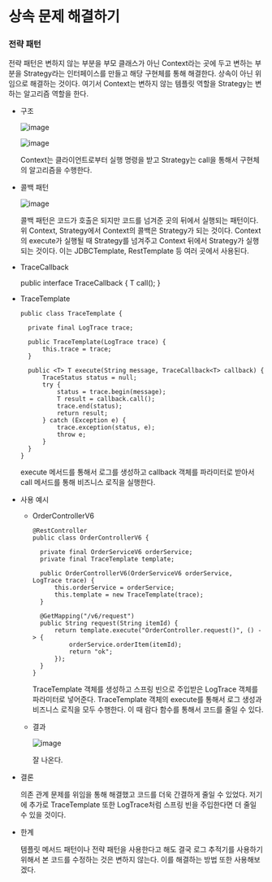 # 상속 문제 해결하기

### 전략 패턴

전략 패턴은 변하지 않는 부분을 부모 클래스가 아닌 Context라는 곳에 두고 변하는 부분을 Strategy라는 인터페이스를 만들고 해당 구현체를 통해 해결한다.
상속이 아닌 위임으로 해결하는 것이다. 여기서 Context는 변하지 않는 템플릿 역할을 Strategy는 변하는 알고리즘 역할을 한다.

+ 구조

  ![image](https://github.com/ManchanTime/TrashBoys/assets/127479677/7e89bf06-5edf-4351-974c-c534e908aa8f)

  ![image](https://github.com/ManchanTime/TrashBoys/assets/127479677/770d38dc-7af6-4f8a-8580-c5345895f815)

  Context는 클라이언트로부터 실행 명령을 받고 Strategy는 call을 통해서 구현체의 알고리즘을 수행한다.

+ 콜백 패턴

  ![image](https://github.com/ManchanTime/TrashBoys/assets/127479677/cfed6ec4-3a34-4d85-bb73-3a7b41d50831)

  콜백 패턴은 코드가 호출은 되지만 코드를 넘겨준 곳의 뒤에서 실행되는 패턴이다.
  위 Context, Strategy에서 Context의 콜백은 Strategy가 되는 것이다. Context의 execute가 실행될 때 Strategy를 넘겨주고 Context 뒤에서 Strategy가 실행되는 것이다.
  이는 JDBCTemplate, RestTemplate 등 여러 곳에서 사용된다.

+ TraceCallback
  
    public interface TraceCallback<T> {
      T call();
    }

+ TraceTemplate

      public class TraceTemplate {
  
        private final LogTrace trace;
    
        public TraceTemplate(LogTrace trace) {
            this.trace = trace;
        }
    
        public <T> T execute(String message, TraceCallback<T> callback) {
            TraceStatus status = null;
            try {
                status = trace.begin(message);
                T result = callback.call();
                trace.end(status);
                return result;
            } catch (Exception e) {
                trace.exception(status, e);
                throw e;
            }
        }
      }

  execute 메서드를 통해서 로그를 생성하고 callback 객체를 파라미터로 받아서 call 메서드를 통해 비즈니스 로직을 실행한다.

+ 사용 예시

  + OrderControllerV6

        @RestController
        public class OrderControllerV6 {
      
          private final OrderServiceV6 orderService;
          private final TraceTemplate template;
      
          public OrderControllerV6(OrderServiceV6 orderService, LogTrace trace) {
              this.orderService = orderService;
              this.template = new TraceTemplate(trace);
          }
      
          @GetMapping("/v6/request")
          public String request(String itemId) {
              return template.execute("OrderController.request()", () -> {
                  orderService.orderItem(itemId);
                  return "ok";
              });
          }
        }

    TraceTemplate 객체를 생성하고 스프링 빈으로 주입받은 LogTrace 객체를 파라미터로 넣어준다.
    TraceTemplate 객체의 execute를 통해서 로그 생성과 비즈니스 로직을 모두 수행한다. 이 때 람다 함수를 통해서 코드를 줄일 수 있다.

  + 결과

    ![image](https://github.com/ManchanTime/TrashBoys/assets/127479677/b8aece20-94f1-45b3-be07-5991e638a0c6)

    잘 나온다.

+ 결론

  의존 관계 문제를 위임을 통해 해결했고 코드를 더욱 간결하게 줄일 수 있었다.
  저기에 추가로 TraceTemplate 또한 LogTrace처럼 스프링 빈을 주입한다면 더 줄일 수 있을 것이다.

+ 한계

  템플릿 메서드 패턴이나 전략 패턴을 사용한다고 해도 결국 로그 추적기를 사용하기 위해서 본 코드를 수정하는 것은 변하지 않는다.
  이를 해결하는 방법 또한 사용해보겠다.
